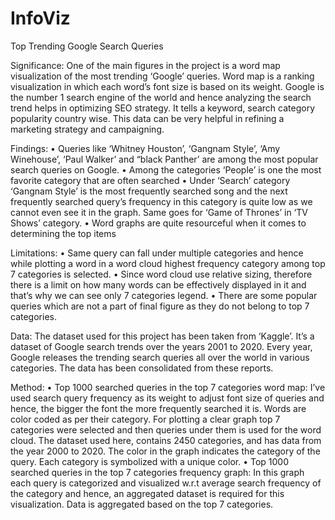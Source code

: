 # InfoViz
Top Trending Google Search Queries

Significance:
One of the main figures in the project is a word map visualization of the most trending ‘Google’ queries. Word map is a ranking visualization in which each word’s font size is based on its weight. Google is the number 1 search engine of the world and hence analyzing the search trend helps in optimizing SEO strategy. It tells a keyword, search category popularity country wise. This data can be very helpful in refining a marketing strategy and campaigning.

Findings: 
•	Queries like ‘Whitney Houston’, ‘Gangnam Style’, ‘Amy Winehouse’, ‘Paul Walker’ and “black Panther’ are among the most popular search queries on Google.
•	Among the categories ‘People’ is one the most favorite category that are often searched
•	Under ‘Search’ category ‘Gangnam Style’ is the most frequently searched song and the next frequently searched query’s frequency in this category is quite low as we cannot even see it in the graph. Same goes for ‘Game of Thrones’ in ‘TV Shows’ category.
•	Word graphs are quite resourceful when it comes to determining the top items

Limitations: 
•	Same query can fall under multiple categories and hence while plotting a word in a word cloud highest frequency category among top 7 categories is selected. 
•	Since word cloud use relative sizing, therefore there is a limit on how many words can be effectively displayed in it and that’s why we can see only 7 categories legend. 
•	There are some popular queries which are not a part of final figure as they do not belong to top 7 categories.

Data:
The dataset used for this project has been taken from ‘Kaggle’. It’s a dataset of Google search trends over the years 2001 to 2020. Every year, Google releases the trending search queries all over the world in various categories. The data has been consolidated from these reports.

Method:
•	Top 1000 searched queries in the top 7 categories word map:
I’ve used search query frequency as its weight to adjust font size of queries and hence, the bigger the font the more frequently searched it is. Words are color coded as per their category. For plotting a clear graph top 7 categories were selected and then queries under them is used for the word cloud. The dataset used here, contains 2450 categories, and has data from the year 2000 to 2020. The color in the graph indicates the category of the query. Each category is symbolized with a unique color.
•	Top 1000 searched queries in the top 7 categories frequency graph: 
In this graph each query is categorized and visualized w.r.t average search frequency of the category and hence, an aggregated dataset is required for this visualization. Data is aggregated based on the top 7 categories. 


